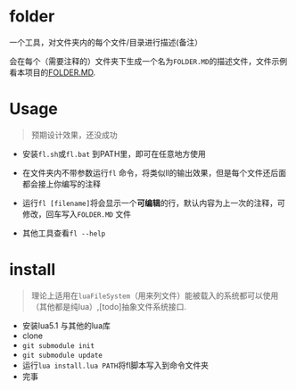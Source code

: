 # folder
一个工具，对文件夹内的每个文件/目录进行描述(备注）

会在每个（需要注释的）文件夹下生成一个名为`FOLDER.MD`的描述文件，文件示例看本项目的[FOLDER.MD](.\FOLDER.MD).


# Usage
> 预期设计效果，还没成功

* 安装`fl.sh`或`fl.bat` 到PATH里，即可在任意地方使用

* 在文件夹内不带参数运行`fl` 命令，将类似ll的输出效果，但是每个文件还后面都会接上你编写的注释
* 运行`fl [filename]`将会显示一个**可编辑**的行，默认内容为上一次的注释，可修改，回车写入`FOLDER.MD` 文件

* 其他工具查看`fl --help`
# install
> 理论上适用在`luaFileSystem`（用来列文件）能被载入的系统都可以使用（其他都是纯lua）,[todo]抽象文件系统接口.

* 安装lua5.1 与其他的lua库
* clone
* `git submodule init`
* `git submodule update`
* 运行`lua install.lua PATH`将fl脚本写入到命令文件夹
* 完事 